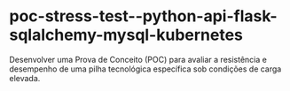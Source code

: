 # poc-stress-test--python-api-flask-sqlalchemy-mysql-kubernetes
Desenvolver uma Prova de Conceito (POC) para avaliar a resistência e desempenho de uma pilha tecnológica específica sob condições de carga elevada.
